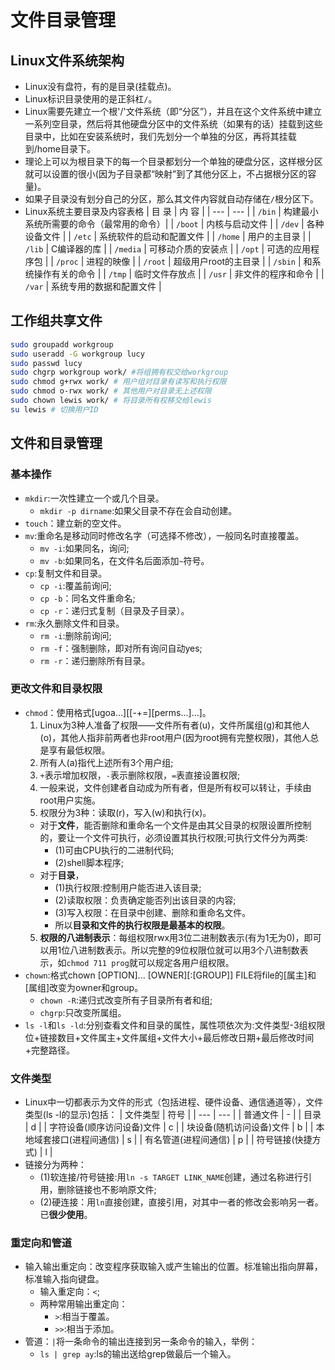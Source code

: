 # 文件目录管理
## Linux文件系统架构
- Linux没有盘符，有的是目录(挂载点)。
- Linux标识目录使用的是正斜杠`/`。
- Linux需要先建立一个根'/'文件系统（即“分区”），并且在这个文件系统中建立一系列空目录，然后将其他硬盘分区中的文件系统（如果有的话）挂载到这些目录中，比如在安装系统时，我们先划分一个单独的分区，再将其挂载到/home目录下。
- 理论上可以为根目录下的每一个目录都划分一个单独的硬盘分区，这样根分区就可以设置的很小(因为子目录都“映射”到了其他分区上，不占据根分区的容量)。
- 如果子目录没有划分自己的分区，那么其文件内容就自动存储在`/`根分区下。
- Linux系统主要目录及内容表格
| 目 录 | 内 容 |
| --- | --- |
| `/bin` | 构建最小系统所需要的命令（最常用的命令）|
| `/boot` | 内核与启动文件 |
| `/dev` | 各种设备文件 |
| `/etc` | 系统软件的启动和配置文件 |
| `/home` | 用户的主目录 |
| `/lib` | C编译器的库 |
| `/media` | 可移动介质的安装点 |
| `/opt` | 可选的应用程序包 |
| `/proc` | 进程的映像 |
| `/root` | 超级用户root的主目录 |
| `/sbin` | 和系统操作有关的命令 |
| `/tmp` | 临时文件存放点 |
| `/usr` | 非文件的程序和命令 |
| `/var` | 系统专用的数据和配置文件 |
## 工作组共享文件
```bash
sudo groupadd workgroup
sudo useradd -G workgroup lucy
sudo passwd lucy
sudo chgrp workgroup work/ #将组拥有权交给workgroup
sudo chmod g+rwx work/ # 用户组对目录有读写和执行权限
sudo chmod o-rwx work/ # 其他用户对目录无上述权限
sudo chown lewis work/ # 将目录所有权移交给lewis
su lewis # 切换用户ID
```
## 文件和目录管理
### 基本操作
- `mkdir`:一次性建立一个或几个目录。
  - `mkdir -p dirname`:如果父目录不存在会自动创建。
- `touch`：建立新的空文件。
- `mv`:重命名是移动同时修改名字（可选择不修改），一般同名时直接覆盖。
  - `mv -i`:如果同名，询问;
  - `mv -b`:如果同名，在文件名后面添加`~`符号。
- `cp`:复制文件和目录。
  - `cp -i`:覆盖前询问;
  - `cp -b`：同名文件重命名;
  - `cp -r`：递归式复制（目录及子目录）。
- `rm`:永久删除文件和目录。
  - `rm -i`:删除前询问;
  - `rm -f`：强制删除，即对所有询问自动yes;
  - `rm -r`：递归删除所有目录。
### 更改文件和目录权限
- `chmod`：使用格式[ugoa...][[-+=][perms...]...]。
  1. Linux为3种人准备了权限——文件所有者(u)，文件所属组(g)和其他人(o)，其他人指非前两者也非root用户(因为root拥有完整权限)，其他人总是享有最低权限。
  2. 所有人(a)指代上述所有3个用户组;
  3. `+`表示增加权限，`-`表示删除权限，`=`表直接设置权限;
  3. 一般来说，文件创建者自动成为所有者，但是所有权可以转让，手续由root用户实施。
  4. 权限分为3种：读取(r)，写入(w)和执行(x)。
  - 对于**文件**，能否删除和重命名一个文件是由其父目录的权限设置所控制的，要让一个文件可执行，必须设置其执行权限;可执行文件分为两类:
	- (1)可由CPU执行的二进制代码;
	- (2)shell脚本程序;
  - 对于**目录**，
	- (1)执行权限:控制用户能否进入该目录;
	- (2)读取权限：负责确定能否列出该目录的内容;
	- (3)写入权限：在目录中创建、删除和重命名文件。
	- 所以**目录和文件的执行权限是最基本的权限**。
  5. **权限的八进制表示**：每组权限rwx用3位二进制数表示(有为1无为0)，即可以用1位八进制数表示。所以完整的9位权限位就可以用3个八进制数表示，如`chmod 711 prog`就可以规定各用户组权限。
- `chown`:格式chown [OPTION]... [OWNER][:[GROUP]] FILE将file的[属主]和[属组]改变为owner和group。
   - `chown -R`:递归式改变所有子目录所有者和组;
   - `chgrp`:只改变所属组。
- `ls -l`和`ls -ld`:分别查看文件和目录的属性，属性项依次为:文件类型-3组权限位+链接数目+文件属主+文件属组+文件大小+最后修改日期+最后修改时间+完整路径。 
### 文件类型
- Linux中一切都表示为文件的形式（包括进程、硬件设备、通信通道等），文件类型(ls -l的显示)包括：
| 文件类型 | 符号 |
| --- | --- |
| 普通文件 | - |
| 目录 | d |
| 字符设备(顺序访问设备)文件 | c |
| 块设备(随机访问设备)文件 | b |
| 本地域套接口(进程间通信) | s |
| 有名管道(进程间通信) | p |
| 符号链接(快捷方式) | l |
- 链接分为两种：
  - (1)软连接/符号链接:用`ln -s TARGET LINK_NAME`创建，通过名称进行引用，删除链接也不影响原文件;
  - (2)硬连接：用`ln`直接创建，直接引用，对其中一者的修改会影响另一者。已**很少使用**。
### 重定向和管道
- 输入输出重定向：改变程序获取输入或产生输出的位置。标准输出指向屏幕，标准输入指向键盘。
  - 输入重定向：`<`;
  - 两种常用输出重定向：
	- `>`:相当于覆盖。
	- `>>`:相当于添加。
- 管道：`|`将一条命令的输出连接到另一条命令的输入，举例：
  - `ls | grep ay`:ls的输出送给grep做最后一个输入。

